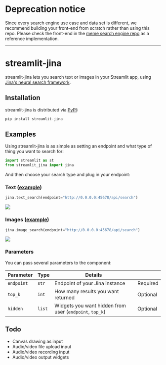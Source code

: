 # Deprecation notice

Since every search engine use case and data set is different, we recommend building your front-end from scratch rather than using this repo. Please check the front-end in the [meme search engine repo](https://github.com/alexcg1/jina-meme-search) as a reference implementation.

---

# streamlit-jina

<!--
![Python package](https://github.com/randyzwitch/streamlit-jina/workflows/Python%20package/badge.svg)

[![Open in Streamlit](https://static.streamlit.io/badges/streamlit_badge_black_white.svg)](https://share.streamlit.io/randyzwitch/streamlit-jina/examples/streamlit_app.py)
-->

streamlit-jina lets you search text or images in your Streamlit app, using [Jina's neural search framework](https://github.com/jina-ai/jina/).

## Installation

streamlit-jina is distributed via [PyPI](https://pypi.org/project/streamlit-jina/):

```python
pip install streamlit-jina
```

## Examples

Using streamlit-jina is as simple as setting an endpoint and what type of thing you want to search for:

```python
import streamlit as st
from streamlit_jina import jina
```

And then choose your search type and plug in your endpoint:

### Text ([example](https://github.com/jina-ai/streamlit-jina/blob/main/examples/jina_text.py))

```python
jina.text_search(endpoint="http://0.0.0.0:45678/api/search")
```

![](https://github.com/jina-ai/streamlit-jina/raw/main/.github/images/text.gif)

### Images ([example]())

```python
jina.image_search(endpoint="http://0.0.0.0:45678/api/search")
```

![](https://github.com/jina-ai/streamlit-jina/raw/main/.github/images/images.gif)

### Parameters

You can pass several parameters to the component:

| Parameter  | Type   | Details                                                 |          |
| ---        | ---    | ---                                                     | ---      |
| `endpoint` | `str`  | Endpoint of your Jina instance                          | Required |
| `top_k`    | `int`  | How many results you want returned                      | Optional |
| `hidden`   | `list` | Widgets you want hidden from user (`endpoint`, `top_k`) | Optional |

## Todo

- Canvas drawing as input
- Audio/video file upload input
- Audio/video recording input
- Audio/video output widgets

